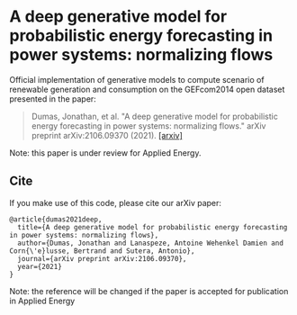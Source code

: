 # A deep generative model for probabilistic energy forecasting in power systems: normalizing flows
Official implementation of generative models to compute scenario of renewable generation and consumption on the GEFcom2014 open dataset presented in the paper:
> Dumas, Jonathan, et al. "A deep generative model for probabilistic energy forecasting in power systems: normalizing flows." arXiv preprint arXiv:2106.09370 (2021).
> [[arxiv]](https://arxiv.org/abs/2106.09370)

Note: this paper is under review for Applied Energy.

## Cite

If you make use of this code, please cite our arXiv paper:

```
@article{dumas2021deep,
  title={A deep generative model for probabilistic energy forecasting in power systems: normalizing flows},
  author={Dumas, Jonathan and Lanaspeze, Antoine Wehenkel Damien and Corn{\'e}lusse, Bertrand and Sutera, Antonio},
  journal={arXiv preprint arXiv:2106.09370},
  year={2021}
}
```

Note: the reference will be changed if the paper is accepted for publication in Applied Energy

